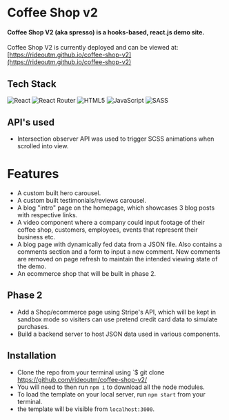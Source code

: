 # Coffee Shop v2

#### Coffee Shop V2 (aka spresso) is a hooks-based, react.js demo site.

Coffee Shop V2 is currently deployed and can be viewed at:
[https://rideoutm.github.io/coffee-shop-v2](https://rideoutm.github.io/coffee-shop-v2)

## Tech Stack

![React](https://img.shields.io/badge/react-%2320232a.svg?style=for-the-badge&logo=react&logoColor=%2361DAFB) ![React Router](https://img.shields.io/badge/React_Router-CA4245?style=for-the-badge&logo=react-router&logoColor=white) ![HTML5](https://img.shields.io/badge/html5-%23E34F26.svg?style=for-the-badge&logo=html5&logoColor=white) ![JavaScript](https://img.shields.io/badge/javascript-%23323330.svg?style=for-the-badge&logo=javascript&logoColor=%23F7DF1E) ![SASS](https://img.shields.io/badge/SASS-hotpink.svg?style=for-the-badge&logo=SASS&logoColor=white)

## API's used

- Intersection observer API was used to trigger SCSS animations when scrolled into view.

# Features

- A custom built hero carousel.
- A custom built testimonials/reviews carousel.
- A blog "intro" page on the homepage, which showcases 3 blog posts with respective links.
- A video component where a company could input footage of their coffee shop, customers, employees, events that represent their business etc.
- A blog page with dynamically fed data from a JSON file. Also contains a comments section and a form to input a new comment. New comments are removed on page refresh to maintain the intended viewing state of the demo.
- An ecommerce shop that will be built in phase 2.

## Phase 2

- Add a Shop/ecommerce page using Stripe's API, which will be kept in sandbox mode so visiters can use pretend credit card data to simulate purchases.
- Build a backend server to host JSON data used in various components.

## Installation

- Clone the repo from your terminal using `$ git clone https://github.com/rideoutm/coffee-shop-v2/
- You will need to then run `npm i` to download all the node modules.
- To load the template on your local server, run `npm start` from your terminal.
- the template will be visible from `localhost:3000`.
